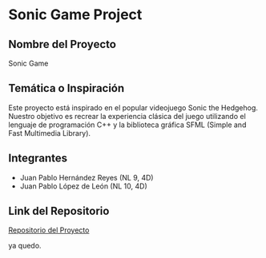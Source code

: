 # Sonic Game Project

## Nombre del Proyecto
Sonic Game

## Temática o Inspiración
Este proyecto está inspirado en el popular videojuego Sonic the Hedgehog. Nuestro objetivo es recrear la experiencia clásica del juego utilizando el lenguaje de programación C++ y la biblioteca gráfica SFML (Simple and Fast Multimedia Library).

## Integrantes
- Juan Pablo Hernández Reyes (NL 9, 4D)
- Juan Pablo López de León (NL 10, 4D)

## Link del Repositorio
[Repositorio del Proyecto](https://github.com/mcarrillo-cedi/SFML-test.git)

ya quedo.
